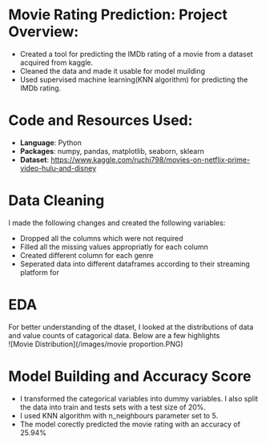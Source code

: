 # Movie Rating Prediction: Project Overview:

* Created a tool for predicting the IMDb rating of a movie from a dataset acquired from kaggle.
* Cleaned the data and made it usable for model muilding
* Used supervised machine learning(KNN algorithm) for predicting the IMDb rating.

# Code and Resources Used:
* **Language**: Python
* **Packages**: numpy, pandas, matplotlib, seaborn, sklearn
* **Dataset**: https://www.kaggle.com/ruchi798/movies-on-netflix-prime-video-hulu-and-disney

# Data Cleaning
I made the following changes and created the following variables:
* Dropped all the columns which were not required
* Filled all the missing values appropriatly for each column
* Created different column for each genre
* Seperated data into different dataframes according to their streaming platform for 

# EDA
For better understanding of the dtaset, I looked at the distributions of data and value counts of catagorical data. Below are a few highlights<br>
![Movie Distribution](/images/movie proportion.PNG)

# Model Building and Accuracy Score
* I transformed the categorical variables into dummy variables. I also split the data into train and tests sets with a test size of 20%.
* I used KNN algorithm with n_neighbours parameter set to 5.
* The model corectly predicted the movie rating with an accuracy of 25.94%
